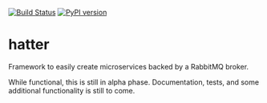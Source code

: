 [![Build Status](https://cloud.drone.io/api/badges/tangibleintelligence/hatter/status.svg)](https://cloud.drone.io/tangibleintelligence/hatter)
[![PyPI version](https://badge.fury.io/py/hatter.svg)](https://badge.fury.io/py/hatter)

# hatter
Framework to easily create microservices backed by a RabbitMQ broker.

While functional, this is still in alpha phase. Documentation, tests, and some additional functionality is still to come.